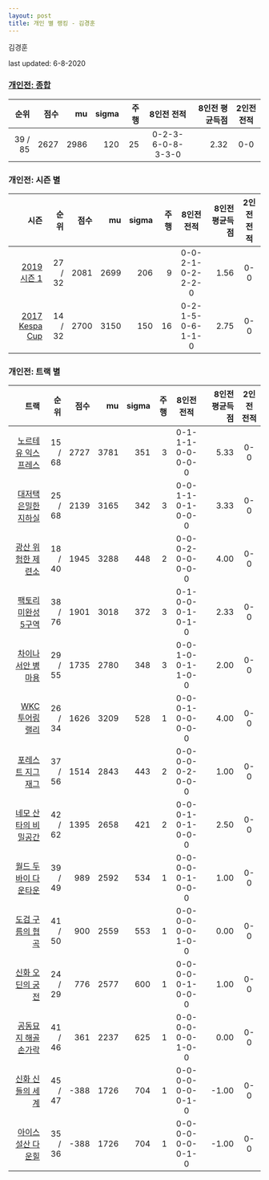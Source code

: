 ```yaml
---
layout: post
title: 개인 별 랭킹 - 김경훈
---
```


김경훈

last updated: 6-8-2020

### [개인전: 종합](../singles-full)

| 순위 | 점수 | mu | sigma | 주행 | 8인전 전적 | 8인전 평균득점 | 2인전 전적 |
|---:|---:|---:|---:|---:|:---:|---:|:---:|
| 39 / 85 | 2627 | 2986 | 120 | 25 | 0-2-3-6-0-8-3-3-0 | 2.32 | 0-0 |

### 개인전: 시즌 별

| 시즌 | 순위 | 점수 | mu | sigma | 주행 | 8인전 전적 | 8인전 평균득점 | 2인전 전적 |
|---:|---:|---:|---:|---:|---:|:---:|---:|:---:|
| [2019 시즌 1](../singles-s2019_1) | 27 / 32 | 2081 | 2699 | 206 | 9 |  0-0-2-1-0-2-2-2-0 | 1.56 | 0-0 |
| [2017 Kespa Cup](../singles-s2017_2) | 14 / 32 | 2700 | 3150 | 150 | 16 |  0-2-1-5-0-6-1-1-0 | 2.75 | 0-0 |

### 개인전: 트랙 별

| 트랙 | 순위 | 점수 | mu | sigma | 주행 | 8인전 전적 | 8인전 평균득점 | 2인전 전적 |
|---:|---:|---:|---:|---:|---:|:---:|---:|:---:|
| [노르테유 익스프레스](../noex) | 15 / 68 | 2727 | 3781 | 351 | 3 | 0-1-1-1-0-0-0-0-0 | 5.33 | 0-0 |
| [대저택 은밀한 지하실](../jeotaek) | 25 / 68 | 2139 | 3165 | 342 | 3 | 0-0-1-1-0-1-0-0-0 | 3.33 | 0-0 |
| [광산 위험한 제련소](../jeryeonso) | 18 / 40 | 1945 | 3288 | 448 | 2 | 0-0-0-2-0-0-0-0-0 | 4.00 | 0-0 |
| [팩토리 미완성 5구역](../district5) | 38 / 76 | 1901 | 3018 | 372 | 3 | 0-1-0-0-0-1-0-1-0 | 2.33 | 0-0 |
| [차이나 서안 병마용](../byeongma) | 29 / 55 | 1735 | 2780 | 348 | 3 | 0-0-1-0-0-1-1-0-0 | 2.00 | 0-0 |
| [WKC 투어링 랠리](../rally) | 26 / 34 | 1626 | 3209 | 528 | 1 | 0-0-0-1-0-0-0-0-0 | 4.00 | 0-0 |
| [포레스트 지그재그](../zigzag) | 37 / 56 | 1514 | 2843 | 443 | 2 | 0-0-0-0-0-2-0-0-0 | 1.00 | 0-0 |
| [네모 산타의 비밀공간](../santa) | 42 / 62 | 1395 | 2658 | 421 | 2 | 0-0-0-1-0-1-0-0-0 | 2.50 | 0-0 |
| [월드 두바이 다운타운](../dubai) | 39 / 49 | 989 | 2592 | 534 | 1 | 0-0-0-0-0-1-0-0-0 | 1.00 | 0-0 |
| [도검 구름의 협곡](../hyupgog) | 41 / 50 | 900 | 2559 | 553 | 1 | 0-0-0-0-0-0-1-0-0 | 0.00 | 0-0 |
| [신화 오딘의 궁전](../odin) | 24 / 29 | 776 | 2577 | 600 | 1 | 0-0-0-0-0-1-0-0-0 | 1.00 | 0-0 |
| [공동묘지 해골 손가락](../haeson) | 41 / 46 | 361 | 2237 | 625 | 1 | 0-0-0-0-0-0-1-0-0 | 0.00 | 0-0 |
| [신화 신들의 세계](../shinsegye) | 45 / 47 | -388 | 1726 | 704 | 1 | 0-0-0-0-0-0-0-1-0 | -1.00 | 0-0 |
| [아이스 설산 다운힐](../seolsan) | 35 / 36 | -388 | 1726 | 704 | 1 | 0-0-0-0-0-0-0-1-0 | -1.00 | 0-0 |
